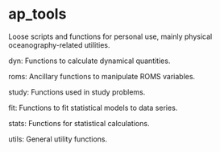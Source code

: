 ap_tools
========

Loose scripts and functions for personal use, mainly physical oceanography-related utilities.

dyn:      Functions to calculate dynamical quantities.

roms:     Ancillary functions to manipulate ROMS variables.

study:    Functions used in study problems.

fit:      Functions to fit statistical models to data series.

stats:    Functions for statistical calculations.

utils:    General utility functions.
